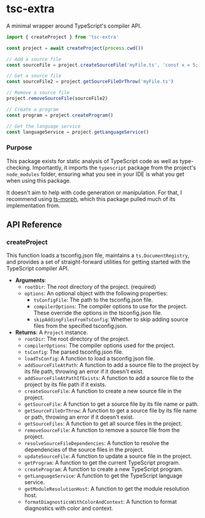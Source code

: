# tsc-extra

A minimal wrapper around TypeScript's compiler API.

```ts
import { createProject } from 'tsc-extra'

const project = await createProject(process.cwd())

// Add a source file
const sourceFile = project.createSourceFile('myFile.ts', 'const x = 5;')

// Get a source file
const sourceFile2 = project.getSourceFileOrThrow('myFile.ts')

// Remove a source file
project.removeSourceFile(sourceFile2)

// Create a program
const program = project.createProgram()

// Get the language service
const languageService = project.getLanguageService()
```

### Purpose

This package exists for static analysis of TypeScript code as well as type-checking. Importantly, it imports the `typescript` package from the project's `node_modules` folder, ensuring what you see in your IDE is what you get when using this package.

It doesn't aim to help with code generation or manipulation. For that, I recommend using [ts-morph](https://ts-morph.com/), which this package pulled much of its implementation from.

## API Reference

### createProject

This function loads a tsconfig.json file, maintains a `ts.DocumentRegistry`, and provides a set of straight-forward utilities for getting started with the TypeScript compiler API.

- **Arguments**:
  - `rootDir`: The root directory of the project. (required)
  - `options`: An optional object with the following properties:
    - `tsConfigFile`: The path to the tsconfig.json file.
    - `compilerOptions`: The compiler options to use for the project. These override the options in the tsconfig.json file.
    - `skipAddingFilesFromTsConfig`: Whether to skip adding source files from the specified tsconfig.json.
- **Returns**: A `Project` instance.
  - `rootDir`: The root directory of the project.
  - `compilerOptions`: The compiler options used for the project.
  - `tsConfig`: The parsed tsconfig.json file.
  - `loadTsConfig`: A function to load a tsconfig.json file.
  - `addSourceFileAtPath`: A function to add a source file to the project by its file path, throwing an error if it doesn't exist.
  - `addSourceFileAtPathIfExists`: A function to add a source file to the project by its file path if it exists.
  - `createSourceFile`: A function to create a new source file in the project.
  - `getSourceFile`: A function to get a source file by its file name or path.
  - `getSourceFileOrThrow`: A function to get a source file by its file name or path, throwing an error if it doesn't exist.
  - `getSourceFiles`: A function to get all source files in the project.
  - `removeSourceFile`: A function to remove a source file from the project.
  - `resolveSourceFileDependencies`: A function to resolve the dependencies of the source files in the project.
  - `updateSourceFile`: A function to update a source file in the project.
  - `getProgram`: A function to get the current TypeScript program.
  - `createProgram`: A function to create a new TypeScript program.
  - `getLanguageService`: A function to get the TypeScript language service.
  - `getModuleResolutionHost`: A function to get the module resolution host.
  - `formatDiagnosticsWithColorAndContext`: A function to format diagnostics with color and context.
